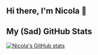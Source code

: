 ## Hi there, I'm Nicola 👋

## My (Sad) GitHub Stats

[![Nicola's GitHub stats](https://github-readme-stats.vercel.app/api?username=Nico-Casarin&theme=holi&show_icons=true)](https://github.com/Nico-Casarin/github-readme-stats)
<!-- [![Top Langs](https://github-readme-stats.vercel.app/api/top-langs/?username=Nico-Casarin&theme=holi&show_icons=true)](https://github.com/Nico-Casarin/github-readme-stats) -->
